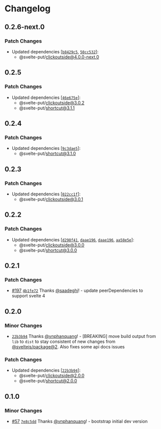 # Changelog

## 0.2.6-next.0

### Patch Changes

- Updated dependencies [[`b8429c5`](https://github.com/vnphanquang/svelte-put/commit/b8429c556e1a47b76490eb912692dab23a6320cf), [`50cc532`](https://github.com/vnphanquang/svelte-put/commit/50cc532051266b557c4ba0f610079df334eec384)]:
  - @svelte-put/clickoutside@4.0.0-next.0

## 0.2.5

### Patch Changes

- Updated dependencies [[`46e675e`](https://github.com/vnphanquang/svelte-put/commit/46e675e05e87ca042af231cd059dc944cd6080d5)]:
  - @svelte-put/clickoutside@3.0.2
  - @svelte-put/shortcut@3.1.1

## 0.2.4

### Patch Changes

- Updated dependencies [[`9c3dae5`](https://github.com/vnphanquang/svelte-put/commit/9c3dae54138b56db5a9af6343801d877bfc997be)]:
  - @svelte-put/shortcut@3.1.0

## 0.2.3

### Patch Changes

- Updated dependencies [[`022cc1f`](https://github.com/vnphanquang/svelte-put/commit/022cc1ff9550ced3939dd74b8c2a0333cd6a2d0c)]:
  - @svelte-put/clickoutside@3.0.1

## 0.2.2

### Patch Changes

- Updated dependencies [[`d298f41`](https://github.com/vnphanquang/svelte-put/commit/d298f417280160d9d3ed3ace7b30db3d0357ff0e), [`daae196`](https://github.com/vnphanquang/svelte-put/commit/daae196cbe917ac11a7ab105b30e561e0d05f5c6), [`daae196`](https://github.com/vnphanquang/svelte-put/commit/daae196cbe917ac11a7ab105b30e561e0d05f5c6), [`aa58e5e`](https://github.com/vnphanquang/svelte-put/commit/aa58e5e2d2294ce94deda01bc3ac8d2406c22ab7)]:
  - @svelte-put/clickoutside@3.0.0
  - @svelte-put/shortcut@3.0.0

## 0.2.1

### Patch Changes

- [#197](https://github.com/vnphanquang/svelte-put/pull/197) [`4b1fe72`](https://github.com/vnphanquang/svelte-put/commit/4b1fe7223895ce3022b58ef711487af60ba76a76) Thanks [@saadeghi](https://github.com/saadeghi)! - update peerDependencies to support svelte 4

## 0.2.0

### Minor Changes

- [`22b3b94`](https://github.com/vnphanquang/svelte-put/commit/22b3b94c74d58f5e8f2c826d0d4a9bd15b45fa94) Thanks [@vnphanquang](https://github.com/vnphanquang)! - [BREAKING] move build output from `lib` to `dist` to stay consistent of new changes from [@sveltejs/package@2](https://github.com/sveltejs/kit/releases/tag/%40sveltejs/package%402.0.0). Also fixes some api docs issues

### Patch Changes

- Updated dependencies [[`22b3b94`](https://github.com/vnphanquang/svelte-put/commit/22b3b94c74d58f5e8f2c826d0d4a9bd15b45fa94)]:
  - @svelte-put/clickoutside@2.0.0
  - @svelte-put/shortcut@2.0.0

## 0.1.0

### Minor Changes

- [#57](https://github.com/vnphanquang/svelte-put/pull/57) [`7e8c5dd`](https://github.com/vnphanquang/svelte-put/commit/7e8c5dd91dbe258b40f55ea7028b359c39570b2e) Thanks [@vnphanquang](https://github.com/vnphanquang)! - bootstrap initial dev version
